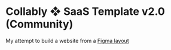 # Collably ❖ SaaS Template v2.0 (Community)

My attempt to build a website from a [Figma layout](https://www.figma.com/design/N6jpI1NXQM2Ny45mirlQoj/Collably-%E2%9D%96-SaaS-Template-v2.0--Community-?node-id=4022-14339&t=8ghLva8n6vqLTzUk-0)
